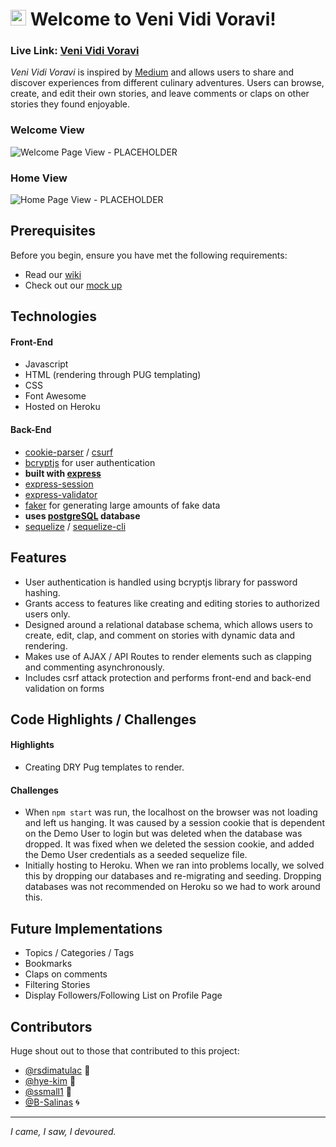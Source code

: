 # <img src="public/favicon.ico" width="25" height="25"> Welcome to Veni Vidi Voravi! 

### **Live Link: [Veni Vidi Voravi](https://venividivoravi.herokuapp.com/welcome/)**

_Veni Vidi Voravi_ is inspired by [Medium](https://medium.com/) and allows users to share and discover experiences from different culinary adventures. Users can browse, create, and edit their own stories, and leave comments or claps on other stories they found enjoyable. 

### Welcome View
![Welcome Page View - PLACEHOLDER](public/images/welcome-page-2.gif)

### Home View
![Home Page View - PLACEHOLDER](/public/images/home-page-2.gif)

## Prerequisites
Before you begin, ensure you have met the following requirements:
- Read our [wiki](https://github.com/rsdimatulac/Veni-Vidi-Voravi/wiki)
- Check out our [mock up](https://xd.adobe.com/view/d624d3bf-eb54-41ef-9911-aa0c0d704abf-8377/specs/)

##  Technologies
#### Front-End
- Javascript
- HTML (rendering through PUG templating)
- CSS
- Font Awesome
- Hosted on Heroku

#### Back-End
- [cookie-parser](https://www.npmjs.com/package/cookie-parser) / [csurf](https://www.npmjs.com/package/csurf)
- [bcryptjs](https://www.npmjs.com/package/bcryptjs) for user authentication
- **built with [express](https://expressjs.com/)**
- [express-session](https://www.npmjs.com/package/express-session)
- [express-validator](https://www.npmjs.com/package/express-validator)
- [faker](https://www.npmjs.com/package/faker) for generating large amounts of fake data
- **uses [postgreSQL](https://www.postgresql.org/) database**
- [sequelize](https://www.npmjs.com/package/sequelize) / [sequelize-cli](https://www.npmjs.com/package/sequelize-cli)

## Features
- User authentication is handled using bcryptjs library for password hashing.
- Grants access to features like creating and editing stories to authorized users only.
- Designed around a relational database schema, which allows users to create, edit, clap, and comment on stories with dynamic data and rendering.
- Makes use of AJAX / API Routes to render elements such as clapping and commenting asynchronously.
- Includes csrf attack protection and performs front-end and back-end validation on forms

## Code Highlights / Challenges 

#### Highlights 
- Creating DRY Pug templates to render.

#### Challenges
- When `npm start` was run, the localhost on the browser was not loading and left us hanging. It was caused by a session cookie that is dependent on the Demo User to login but was deleted when the database was dropped. It was fixed when we deleted the session cookie, and added the Demo User credentials as a seeded sequelize file.
- Initially hosting to Heroku. When we ran into problems locally, we solved this by dropping our databases and re-migrating and seeding. Dropping databases was not recommended on Heroku so we had to work around this. 

## Future Implementations 
 - Topics / Categories / Tags
- Bookmarks
- Claps on comments
- Filtering Stories
- Display Followers/Following List on Profile Page

## Contributors
Huge shout out to those that contributed to this project:
- [@rsdimatulac](https://github.com/rsdimatulac) 🚁
- [@hye-kim](https://github.com/hye-kim) 🎴
- [@ssmall1](https://github.com/ssmall1) 🌿
- [@B-Salinas](https://github.com/B-Salinas) 🌀

---

_I came, I saw, I devoured._
